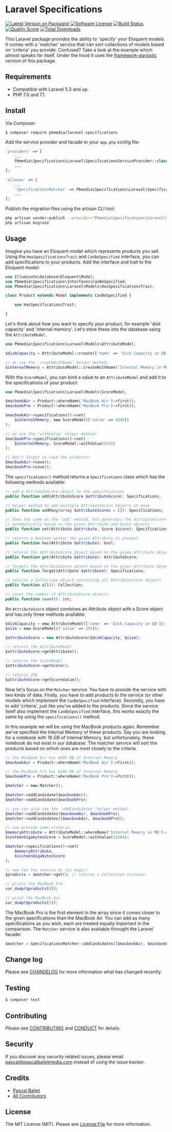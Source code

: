 # Laravel Specifications

[![Latest Version on Packagist](https://img.shields.io/packagist/v/pbmedia/laravel-specifications.svg?style=flat-square)](https://packagist.org/packages/pbmedia/laravel-specifications)
[![Software License](https://img.shields.io/badge/license-MIT-brightgreen.svg?style=flat-square)](LICENSE.md)
[![Build Status](https://img.shields.io/travis/pascalbaljetmedia/laravel-specifications/master.svg?style=flat-square)](https://travis-ci.org/pascalbaljetmedia/laravel-specifications)
[![Quality Score](https://img.shields.io/scrutinizer/g/pascalbaljetmedia/laravel-specifications.svg?style=flat-square)](https://scrutinizer-ci.com/g/pascalbaljetmedia/laravel-specifications)
[![Total Downloads](https://img.shields.io/packagist/dt/pbmedia/laravel-specifications.svg?style=flat-square)](https://packagist.org/packages/pbmedia/laravel-specifications)

This Laravel package provides the ability to 'specify' your Eloquent models. It comes with a 'matcher' service that can sort collections of models based on 'criteria' you provide. Confused? Take a look at the example which almost speaks for itself. Under the hood it uses the [framework-agnostic](https://github.com/pascalbaljetmedia/specifications) version of this package.

## Requirements

* Compatible with Laravel 5.3 and up.
* PHP 7.0 and 7.1.

## Install

Via Composer

``` bash
$ composer require pbmedia/laravel-specifications
```

Add the service provider and facade to your ```app.php``` config file:

``` php
'providers' => [
    ...
    Pbmedia\Specifications\Laravel\SpecificationsServiceProvider::class,
    ...
];

'aliases' => [
    ...
    'SpecificationsMatcher' => Pbmedia\Specifications\Laravel\SpecificationsFacade::class
    ...
];
```

Publish the migration files using the artisan CLI tool:

``` bash
php artisan vendor:publish --provider="Pbmedia\Specifications\Laravel\SpecificationsServiceProvider"
php artisan migrate
```

## Usage

Imagine you have an Eloquent model which represents products you sell. Using the ```HasSpecificationsTrait``` and ```CanBeSpecified``` interface, you can add specifications to your products. Add the interface and trait to the Eloquent model:

``` php
use Illuminate\Database\Eloquent\Model;
use Pbmedia\Specifications\Interfaces\CanBeSpecified;
use Pbmedia\Specifications\Laravel\Models\HasSpecificationsTrait;

class Product extends Model implements CanBeSpecified {

    use HasSpecificationsTrait;

}
```

Let's think about how you want to specify your product, for example 'disk capacity' and 'internal memory'. Let's store these into the database using the ```AttributeModel```.

``` php
use Pbmedia\Specifications\Laravel\Models\AttributeModel;

$diskCapacity = AttributeModel::create(['name' => 'Disk Capacity in GB']);

// or use the 'createWithName' helper method:
$internalMemory = AttributeModel::createWithName('Internal Memory in MB');
```

With the ```ScoreModel```, you can bind a value to an ```AttributeModel``` and add it to the specifications of your product:

``` php
use Pbmedia\Specifications\Laravel\Models\ScoreModel;

$macbookAir = Product::whereName('MacBook Air')->first();
$macbookPro = Product::whereName('MacBook Pro')->first();

$macbookAir->specifications()->set(
    $internalMemory, new ScoreModel(['value' => 4096])
);

// or use the 'withValue' helper method:
$macbookPro->specifications()->set(
    $internalMemory, ScoreModel::withValue(8192)
);

// don't forget to save the products!
$macbookAir->save();
$macbookPro->save();
```

The ```specifications()``` method returns a ```Specifications``` class which has the following methods available:

```php
// add a AttributeScore object to the specifications
public function add(AttributeScore $attributeScore): Specifications;

// helper method to add multiple AttributeScore objects at once
public function addMany(array $attributeScores = []): Specifications;

// does the same as the 'add' method, but generates the AttributeScore object
// automatically based on the given Attribute and Score objects
public function set(Attribute $attribute, Score $score): Specifications;

// returns a boolean wether the given Attribute is present
public function has(Attribute $attribute): bool;

// returns the AttributeScore object based on the given Attribute object
public function get(Attribute $attribute): AttributeScore;

// forgets the AttributeScore object based on the given Attribute object
public function forget(Attribute $attribute): Specifications;

// returns a Collection object containing all AttributeScore objects
public function all(): Collection;

// count the number of AttributeScore objects
public function count(): int;
```

An ```AttributeScore``` object combines an Attribute object with a Score object and has only three methods available:

```php
$diskCapacity = new AttributeModel(['name' => 'Disk Capacity in GB']);
$size = new ScoreModel(['value' => 256]);

$attributeScore = new AttributeScore($diskCapacity, $size);

// returns the AttributeModel
$attributeScore->getAttribute();

// returns the ScoreModel
$attributeScore->getScore();

// returns 256
$attributeScore->getScoreValue();
```

Now let's focus on the ```Matcher``` service. You have to provide the service with two kinds of data. Firstly, you have to add products to the service (or other models which implement the ```CanBeSpecified``` interface). Secondly, you have to add 'criteria', just like you've added to the products. Since the service itself also implement the ```CanBeSpecified``` interface, this works exactly the same by using the ```specifications()``` method.

In this example we will be using the MacBook products again. Remember we've specified the Internal Memory of these products. Say you are looking for a notebook with 16 GB of Internal Memory, but unfortunately, these notebook do not exist in our database. The matcher service will sort the products based on which ones are most closely to the criteria.

```php
// the MacBook Air has 4096 MB of Internal Memory
$macbookAir = Product::whereName('MacBook Air')->first();

// the MacBook Pro has 8196 MB of Internal Memory
$macbookPro = Product::whereName('MacBook Pro')->first();

$matcher = new Matcher();

$matcher->addCandidate($macbookAir);
$matcher->addCandidate($macbookPro);

// you can also use the 'addCandidates' helper method:
$matcher->addCandidates($macbookAir, $macbookPro);
$matcher->addCandidates([$macbookAir, $macbookPro]);

// now provide some criteria.
$memoryAttribute = AttributeModel::whereName('Internal Memory in MB')->first();
$sixteenGigabytesScore = ScoreModel::withValue(16384);

$matcher->specifications()->set(
    $memoryAttribute,
    $sixteenGigabytesScore
);

// now let the service do its magic!
$products = $matcher->get(); // returns a Collection instance

// prints the MacBook Pro
var_dump($products[0]);

// print the MacBook Air
var_dump($products[1]);
```

The MacBook Pro is the first element in the array since it comes closer to the given specifications than the MacBook Air. You can add as many specifications as you wish, each are treated equally important in the comparison. The ```Matcher``` service is also available throught the Laravel facade:

```php
$matcher = SpecificationsMatcher::addCandidates([$macbookAir, $macbookPro]);
```

## Change log

Please see [CHANGELOG](CHANGELOG.md) for more information what has changed recently.

## Testing

``` bash
$ composer test
```

## Contributing

Please see [CONTRIBUTING](CONTRIBUTING.md) and [CONDUCT](CONDUCT.md) for details.

## Security

If you discover any security related issues, please email pascal@pascalbaljetmedia.com instead of using the issue tracker.

## Credits

- [Pascal Baljet](https://github.com/pascalbaljet)
- [All Contributors](../../contributors)

## License

The MIT License (MIT). Please see [License File](LICENSE.md) for more information.
